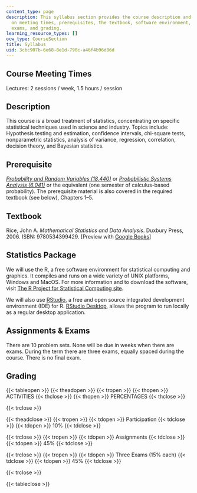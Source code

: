 ```yaml
---
content_type: page
description: This syllabus section provides the course description and information
  on meeting times, prerequisites, the textbook, software environment, assignments,
  exams, and grading.
learning_resource_types: []
ocw_type: CourseSection
title: Syllabus
uid: 3cbc907b-6e68-8e1d-790c-a46f4b96d86d
---
```


Course Meeting Times
--------------------

Lectures: 2 sessions / week, 1.5 hours / session

Description
-----------

This course is a broad treatment of statistics, concentrating on specific statistical techniques used in science and industry. Topics include: Hypothesis testing and estimation, confidence intervals, chi-square tests, nonparametric statistics, analysis of variance, regression, correlation, decision theory, and Bayesian statistics.

Prerequisite
------------

[_Probability and Random Variables (18.440)_](/courses/18-440-probability-and-random-variables-spring-2014) or [_Probabilistic Systems Analysis (6.041)_](/courses/6-041-probabilistic-systems-analysis-and-applied-probability-fall-2010) or the equivalent (one semester of calculus-based probability). The prerequisite material is also covered in the required textbook (see below), Chapters 1–5.

Textbook
--------

Rice, John A. _Mathematical Statistics and Data Analysis_. Duxbury Press, 2006. ISBN: 9780534399429. \[Preview with [Google Books](http://books.google.com/books?id=EKA-yeX2GVgC&printsec=frontcover)\]

Statistics Package
------------------

We will use the R, a free software environment for statistical computing and graphics. It compiles and runs on a wide variety of UNIX platforms, Windows and MacOS. For more information and to download the software, visit [The R Project for Statistical Computing site](http://www.r-project.org/).

We will also use [RStudio](https://www.rstudio.com/products/rstudio/download/), a free and open source integrated development environment (IDE) for R. [RStudio Desktop](https://cran.rstudio.com/), allows the program to run locally as a regular desktop application.

Assignments & Exams
-------------------

There are 10 problem sets. None will be due in weeks when there are exams. During the term there are three exams, equally spaced during the course. There is no final exam.

Grading
-------

{{< tableopen >}}
{{< theadopen >}}
{{< tropen >}}
{{< thopen >}}
ACTIVITIES
{{< thclose >}}
{{< thopen >}}
PERCENTAGES
{{< thclose >}}

{{< trclose >}}

{{< theadclose >}}
{{< tropen >}}
{{< tdopen >}}
Participation
{{< tdclose >}}
{{< tdopen >}}
10%
{{< tdclose >}}

{{< trclose >}}
{{< tropen >}}
{{< tdopen >}}
Assignments
{{< tdclose >}}
{{< tdopen >}}
45%
{{< tdclose >}}

{{< trclose >}}
{{< tropen >}}
{{< tdopen >}}
Three Exams (15% each)
{{< tdclose >}}
{{< tdopen >}}
45%
{{< tdclose >}}

{{< trclose >}}

{{< tableclose >}}